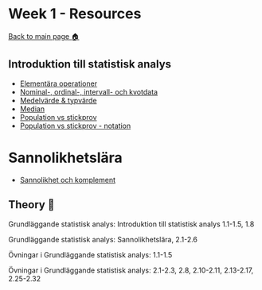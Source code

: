 # Week 1 - Resources

[Back to main page :house:](https://github.com/aleylani/statistical-methods)

## Introduktion till statistisk analys

- [Elementära operationer](https://www.youtube.com/watch?v=e30CHWA1m7A)
- [Nominal-, ordinal-, intervall- och kvotdata](https://www.youtube.com/watch?v=5Yh-9xdJzAs&t)
- [Medelvärde & typvärde](https://www.youtube.com/watch?v=QDbnHwm7OHQ)
- [Median](https://www.youtube.com/watch?v=VHXB9KpjOc8)
- [Population vs stickprov](https://www.youtube.com/watch?v=eIZD1BFfw8E)
- [Population vs stickprov - notation](https://www.youtube.com/watch?v=Mb9BuEkbaHQ)

# Sannolikhetslära

- [Sannolikhet och komplement](https://www.youtube.com/watch?v=0T-CaQCiSf4)


## Theory :book:

Grundläggande statistisk analys: Introduktion till statistisk analys 1.1-1.5, 1.8

Grundläggande statistisk analys: Sannolikhetslära, 2.1-2.6


Övningar i Grundläggande statistisk analys: 1.1-1.5

Övningar i Grundläggande statistisk analys: 2.1-2.3, 2.8, 2.10-2.11, 2.13-2.17, 2.25-2.32

